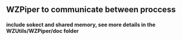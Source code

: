 ## WZPiper to communicate between proccess

#### include sokect and shared memory, see more details in the WZUtils/WZPiper/doc folder